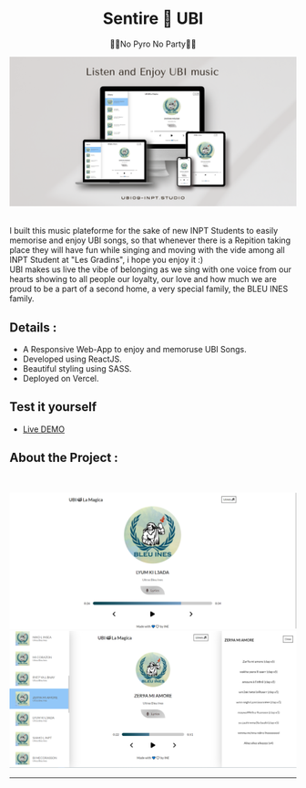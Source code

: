 <h1 align="center">Sentire 🥁 UBI</h1>



<p align="center">💙🤍No Pyro No Party💙🤍</p>
<p align="center">
    <img  src="src/assets/images/website.png">
</p>

<br>
I built this music plateforme for the sake of new INPT Students to easily memorise and enjoy UBI songs, so that whenever there is a Repition taking place they will have fun while singing and moving with the vide among all INPT Student at "Les Gradins", i hope you enjoy it :)

<br>
UBI makes us live the vibe of belonging as we sing with one voice from our hearts showing to all people our loyalty, our love and how much we are proud to be a part of a second home, a very special family, the BLEU INES family.

## Details : 
- A Responsive Web-App to enjoy and memoruse UBI Songs.
- Developed using ReactJS.
- Beautiful styling using SASS.
- Deployed on Vercel.
## Test it yourself
- [Live DEMO](https://ubi-09.vercel.app/)

## About the Project :

<br>
<p align="center">
  <img  src="src/assets/images/screen 1.png">
  <img  src="src/assets/images/screen2.PNG">
</p>

---
